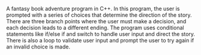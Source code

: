 A fantasy book adventure program in C++. In this program, the user is prompted with a series of choices that determine the direction of the story. There are three branch points where the user must make a decision, and each decision leads to a different ending. The program uses conditional statements like if/else if and switch to handle user input and direct the story. There is also a loop to validate user input and prompt the user to try again if an invalid choice is made.
